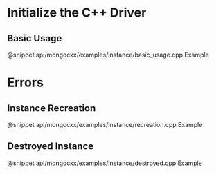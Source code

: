 # Initialize the C++ Driver

## Basic Usage

@snippet api/mongocxx/examples/instance/basic_usage.cpp Example

# Errors

## Instance Recreation

@snippet api/mongocxx/examples/instance/recreation.cpp Example

## Destroyed Instance

@snippet api/mongocxx/examples/instance/destroyed.cpp Example

